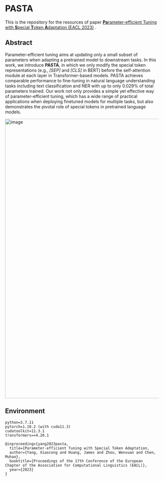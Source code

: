 # PASTA
This is the repository for the resources of paper [**Pa**rameter-efficient Tuning with **S**pecial **T**oken **A**daptation (EACL 2023)](https://arxiv.org/abs/2210.04382) . 

## Abstract
Parameter-efficient tuning aims at updating only a small subset of parameters when adapting a pretrained model to downstream tasks. In this work, we introduce **PASTA**, in which we only modify the special token representations (e.g., *[SEP]* and *[CLS]* in BERT) before the self-attention module at each layer in Transformer-based models. PASTA achieves comparable performance to fine-tuning in natural language understanding tasks including text classification and NER with up to only 0.029% of total parameters trained. Our work not only provides a simple yet effective way of parameter-efficient tuning, which has a wide range of practical applications when deploying finetuned models for multiple tasks, but also demonstrates the pivotal role of special tokens in pretrained language models.

<img width="912" alt="image" src="https://user-images.githubusercontent.com/79353358/194789309-f4991392-5d9b-4786-8463-636797028ca3.png">

## Environment
```
python=3.7.11
pytorch=1.10.2 (with cuda11.3)
cudatoolkit=11.3.1
transformers==4.20.1
```


```
@inproceedings{yang2023pasta,
  title={Parameter-efficient Tuning with Special Token Adaptation,
  author={Yang, Xiaocong and Huang, James and Zhou, Wenxuan and Chen, Muhao},
  booktitle={Proceedings of the 17th Conference of the European Chapter of the Association for Computational Linguistics (EACL)},
  year={2023}
}
```
